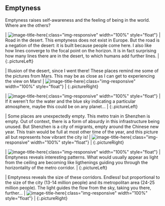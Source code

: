 ## Emptyness

Emptyness raises self-awareness and the feeling of being in the world. Where are the others?

| ![image-title-here]({{site.baseurl}}/photography/places/emptyness/IMG_4376.JPG){:class="img-responsive" width="100%" style="float"} | Road in the desert. This emptyness does not exist in Europe. But the road is a negation of the desert: it is built because people come here. I also like how lines converge to the focal point on the horizon. It is in fact surprising how many lines there are in the desert, to which humans add further lines. |
{:.pictureLeft}

| Illusion of the desert, since I went there! These places remind me some of the pictures from Mars. This may be as close as I can get to experiencing the view on Mars! | ![image-title-here]({{site.baseurl}}/photography/places/emptyness/IMG_4400.JPG){:class="img-responsive" width="100%" style="float"} |
{:.pictureRight}

| ![image-title-here]({{site.baseurl}}/photography/places/emptyness/IMG_4443.JPG){:class="img-responsive" width="100%" style="float"} | If it weren't for the water and the blue sky indicating a particular atmosphere, maybe this could be on any planet... 
 |
{:.pictureLeft}

| Some places are unexpectedly empty. This metro train in Shenzhen is empty. Out of context, there is a form of absurdy in this infrastructure being unused. But Shenzhen is a city of migrants, empty around the Chinese new year. This train would be full at most other time of the year, and this picture all but represents how vibrant the city is! | ![image-title-here]({{site.baseurl}}/photography/places/emptyness/IMG_3110.JPG){:class="img-responsive" width="100%" style="float"} |
{:.pictureRight}

| ![image-title-here]({{site.baseurl}}/photography/places/emptyness/IMG_2723.JPG){:class="img-responsive" width="100%" style="float"} | Emptyness reveals interesting patterns. What would usually appear as light from the ceiling are becoming like ligthenings guiding you through the horizontality of the metro corridor. |
{:.pictureLeft}

| Emptyness reveals the size of these corridors. Endless! but proportional to the size of the city (13-14 million people) and its metropolitan area (24-25 million people). The light guides the flow from the sky, taking you there, further... | ![image-title-here]({{site.baseurl}}/photography/places/emptyness/IMG_2861.JPG){:class="img-responsive" width="100%" style="float"} |
{:.pictureRight}